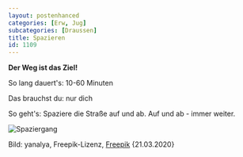 ```yaml
---
layout: postenhanced
categories: [Erw, Jug]
subcategories: [Draussen]
title: Spazieren
id: 1109
---
```

**Der Weg ist das Ziel!**

So lang dauert's: 10-60 Minuten

Das brauchst du: nur dich

So geht's: Spaziere die Straße auf und ab. Auf und ab - immer weiter.

![Spaziergang](https://image.freepik.com/fotos-kostenlos/maedchen-spazieren-waehrend-der-morgendlichen-sportpraxis_1163-3024.jpg)

Bild: yanalya, Freepik-Lizenz, [Freepik](https://de.freepik.com/fotos-kostenlos/maedchen-spazieren-waehrend-der-morgendlichen-sportpraxis_1282063.htm#page=1&query=Spazieren%20stadt&position=3) {21.03.2020}
